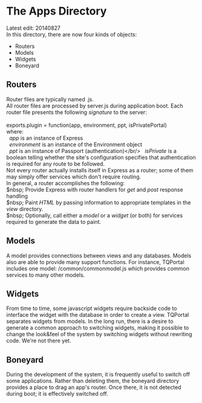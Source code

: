 # The Apps Directory #
Latest edit: 20140827<br/>
In this directory, there are now four kinds of objects:<br/>
- Routers<br/>
- Models<br/>
- Widgets<br/>
- Boneyard<br/>
## Routers ##
Router files are typically named <appname>.js.<br/>
All router files are processed by server.js during application boot. Each router file presents the following *signature* to the server:<br/><br/>
  exports.plugin = function(app, environment, ppt, isPrivatePortal)<br/>
where:<br/>
&nbsp;&nbsp;*app* is an instance of Express<br/>
&nbsp;&nbsp;*environment* is an instance of the Environment object<br/>
&nbsp;&nbsp;*ppt* is an instance of Passport (authentication)</br/>
&nbsp;&nbsp;*isPrivate* is a boolean telling whether the site's configuration specifies that authentication is required for any route to be followed.</br>
Not every router actually installs itself in Express as a router; some of them may simply offer services which don't require routing.<br/>
In general, a router accomplishes the following:<br/>
$nbsp;&nbsp;Provide Express with router handlers for *get* and *post* response handling<br/>
$nbsp;&nbsp;Paint *HTML* by passing information to appropriate templates in the *view* directory.<br/>
$nbsp;&nbsp;Optionally, call either a *model* or a *widget* (or both) for services required to generate the data to paint.<br/>
## Models ##
A model provides connections between views and any databases. Models also are able to provide many support functions. For instance, TQPortal includes one model: /common/commonmodel.js which provides common services to many other models.<br/>
## Widgets ##
From time to time, some javascript widgets require backside code to interface the widget with the database in order to create a view. TQPortal separates widgets from models. In the long run, there is a desire to generate a common approach to switching widgets, making it possible to change the look&feel of the system by switching widgets without rewriting code. We're not there yet.
## Boneyard ##
During the development of the system, it is frequently useful to switch off some applications. Rather than deleting them, the boneyard directory provides a place to drag an app's router. Once there, it is not detected during boot; it is effectively switched off.

